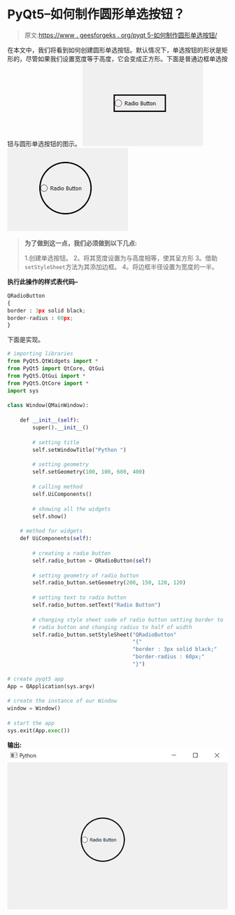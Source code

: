 # PyQt5–如何制作圆形单选按钮？

> 原文:[https://www . geesforgeks . org/pyqt 5-如何制作圆形单选按钮/](https://www.geeksforgeeks.org/pyqt5-how-to-make-round-radio-button/)

在本文中，我们将看到如何创建圆形单选按钮。默认情况下，单选按钮的形状是矩形的，尽管如果我们设置宽度等于高度，它会变成正方形。下面是普通边框单选按钮与圆形单选按钮的图示。
![](img/881b87fc4d4d4b1b265ecc45b2cd6166.png) ![](img/0b5518869372ad267c3ccb960b9b5e52.png)

> **为了做到这一点，我们必须做到以下几点:**
> 
> 1.创建单选按钮。
> 2。将其宽度设置为与高度相等，使其呈方形
> 3。借助`setStyleSheet`方法为其添加边框。
> 4。将边框半径设置为宽度的一半。

**执行此操作的样式表代码–**

```py
QRadioButton
{
border : 3px solid black;
border-radius : 60px;
}

```

下面是实现。

```py
# importing libraries
from PyQt5.QtWidgets import * 
from PyQt5 import QtCore, QtGui
from PyQt5.QtGui import * 
from PyQt5.QtCore import * 
import sys

class Window(QMainWindow):

    def __init__(self):
        super().__init__()

        # setting title
        self.setWindowTitle("Python ")

        # setting geometry
        self.setGeometry(100, 100, 600, 400)

        # calling method
        self.UiComponents()

        # showing all the widgets
        self.show()

    # method for widgets
    def UiComponents(self):

        # creating a radio button
        self.radio_button = QRadioButton(self)

        # setting geometry of radio button
        self.radio_button.setGeometry(200, 150, 120, 120)

        # setting text to radio button
        self.radio_button.setText("Radio Button")

        # changing style sheet code of radio button setting border to
        # radio button and changing radius to half of width
        self.radio_button.setStyleSheet("QRadioButton"
                                        "{"
                                        "border : 3px solid black;"
                                        "border-radius : 60px;"
                                        "}")

# create pyqt5 app
App = QApplication(sys.argv)

# create the instance of our Window
window = Window()

# start the app
sys.exit(App.exec())
```

**输出:**
![](img/8cdfb6f2e84c44b5c4132319af6ce756.png)